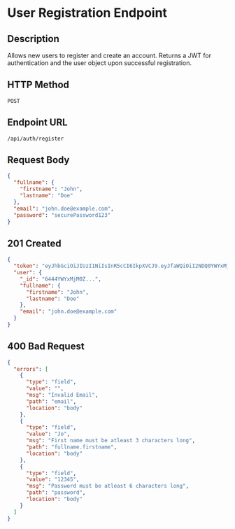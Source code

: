 # User Registration Endpoint

## Description

Allows new users to register and create an account. Returns a JWT for authentication and the user object upon successful registration.

## HTTP Method

`POST`

## Endpoint URL

`/api/auth/register`

## Request Body

```json
{
  "fullname": {
    "firstname": "John",
    "lastname": "Doe"
  },
  "email": "john.doe@example.com",
  "password": "securePassword123"
}
```

## 201 Created

```json
{
  "token": "eyJhbGciOiJIUzI1NiIsInR5cCI6IkpXVCJ9.eyJfaWQiOiI2NDQ0YWYxMjM0Z...",
  "user": {
    "_id": "6444YWYxMjM0Z...",
    "fullname": {
      "firstname": "John",
      "lastname": "Doe"
    },
    "email": "john.doe@example.com"
  }
}
```

## 400 Bad Request

```json
{
  "errors": [
    {
      "type": "field",
      "value": "",
      "msg": "Invalid Email",
      "path": "email",
      "location": "body"
    },
    {
      "type": "field",
      "value": "Jo",
      "msg": "First name must be atleast 3 characters long",
      "path": "fullname.firstname",
      "location": "body"
    },
    {
      "type": "field",
      "value": "12345",
      "msg": "Password must be atleast 6 characters long",
      "path": "password",
      "location": "body"
    }
  ]
}
```
